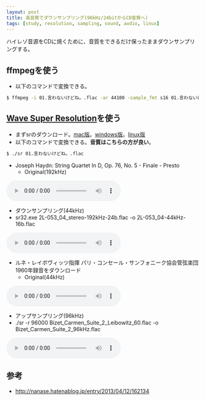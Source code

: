 ```yaml
---
layout: post
title: 高音質でダウンサンプリング(96kHz/24bitからCD音質へ)
tags: [study, resolution, sampling, sound, audio, linux]
---
```


ハイレゾ音源をCDに焼くために、音質をできるだけ保ったままダウンサンプリングする。

## ffmpegを使う

- 以下のコマンドで変換できる。

```bash
$ ffmpeg -i 01.言わないけどね。.flac -ar 44100 -sample_fmt s16 01.言わないけどね。_.flac
```

## [Wave Super Resolution](http://berry-lab.net/apps/sr.html)を使う

- まずsrのダウンロード。[mac版](https://github.com/yui0/yui0.github.io/raw/master/_posts/sr.mac)。[windows版](http://berry-lab.net/apps/sr.exe)。[linux版](https://github.com/yui0/yui0.github.io/raw/master/_posts/sr.linux64)
- 以下のコマンドで変換できる。**音質はこちらの方が良い**。

```bash
$ ./sr 01.言わないけどね。.flac
```

- Joseph Haydn: String Quartet In D, Op. 76, No. 5 - Finale - Presto
  - Original(192kHz)
<audio controls>
  <source src="http://www.lindberg.no/hires/test/2L-053_04_stereo-192kHz-24b.flac" type="audio/flac">
</audio>

  - ダウンサンプリング(44kHz)
  - sr32.exe 2L-053_04_stereo-192kHz-24b.flac -o 2L-053_04-44kHz-16b.flac
<audio controls>
  <source src="https://github.com/yui0/yui0.github.io/raw/master/_posts/2L-053_04-44kHz-16b.flac" type="audio/flac">
  <!--<source src="https://media.w3.org/2010/07/bunny/04-Death_Becomes_Fur.mp4" type="audio/mp4" />
  <source src="https://media.w3.org/2010/07/bunny/04-Death_Becomes_Fur.oga" type="audio/ogg; codecs=vorbis" />
  <p>Your user agent does not support the HTML5 Audio element.</p>-->
</audio>

- ルネ・レイボヴィッツ指揮 パリ・コンセール・サンフォニーク協会管弦楽団 1960年録音をダウンロード
  - Original(44kHz)
<audio controls>
  <source src="http://yung.aki.gs/FLAC/Bizet/Pieces_by_Rene_Leibowit_3/Bizet_Carmen_Suite_2_Leibowitz_60.flac" type="audio/flac">
</audio>

  - アップサンプリング(96kHz)
  - ./sr -r 96000 Bizet_Carmen_Suite_2_Leibowitz_60.flac -o Bizet_Carmen_Suite_2_96kHz.flac
<audio controls>
  <source src="https://github.com/yui0/yui0.github.io/raw/master/_posts/Bizet_Carmen_Suite_2_96kHz.flac" type="audio/flac">
</audio>

## 参考

- http://nanase.hatenablog.jp/entry/2013/04/12/162134
